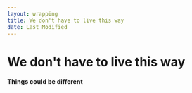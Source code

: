 ```yaml
---
layout: wrapping
title: We don't have to live this way
date: Last Modified
---
```

# We don't have to live this way
#### Things could be different